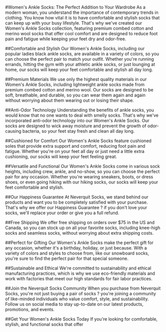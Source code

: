 #Women's Ankle Socks: The Perfect Addition to Your Wardrobe
As a modern woman, you understand the importance of contemporary trends in clothing. You know how vital it is to have comfortable and stylish socks that can keep up with your busy lifestyle. That's why we've created our Women's Ankle Socks collection, featuring premium combed cotton and merino wool socks that offer cool comfort and are designed to reduce foot pain and fatigue while keeping your feet dry and odor-free.

##Comfortable and Stylish
Our Women's Ankle Socks, including our popular ladies black ankle socks, are available in a variety of colors, so you can choose the perfect pair to match your outfit. Whether you're running errands, hitting the gym with your athletic ankle socks, or just lounging at home, our socks will keep your feet comfortable and stylish all day long.

##Premium Materials
We use only the highest quality materials in our Women's Ankle Socks, including lightweight ankle socks made from premium combed cotton and merino wool. Our socks are designed to be soft, breathable, and durable, so you can wear them again and again without worrying about them wearing out or losing their shape.

##Anti-Odor Technology
Understanding the benefits of ankle socks, you would know that no one wants to deal with smelly socks. That's why we've incorporated anti-odor technology into our Women's Ankle Socks. Our socks are designed to wick away moisture and prevent the growth of odor-causing bacteria, so your feet stay fresh and clean all day long.

##Cushioned for Comfort
Our Women's Ankle Socks feature cushioned soles that provide extra support and comfort, reducing foot pain and fatigue. Whether you're on your feet all day or just need a little extra cushioning, our socks will keep your feet feeling great.

##Versatile and Functional
Our Women's Ankle Socks come in various sock heights, including crew, ankle, and no-show, so you can choose the perfect pair for any occasion. Whether you're wearing sneakers, boots, or dress shoes, or even going hiking with our hiking socks, our socks will keep your feet comfortable and stylish.

##Our Happiness Guarantee
At Neverquit Socks, we stand behind our products and want you to be completely satisfied with your purchase. That's why we offer our Happiness Guarantee ? if you don't love your socks, we'll replace your order or give you a full refund.

##Free Shipping
We offer free shipping on orders over $75 in the US and Canada, so you can stock up on all your favorite socks, including knee-high socks and seamless socks, without worrying about extra shipping costs.

##Perfect for Gifting
Our Women's Ankle Socks make the perfect gift for any occasion, whether it's a birthday, holiday, or just because. With a variety of colors and styles to choose from, like our snowboard socks, you're sure to find the perfect pair for that special someone.

##Sustainable and Ethical
We're committed to sustainability and ethical manufacturing practices, which is why we use eco-friendly materials and work with factories that meet our high standards for fair labor practices.

##Join the Neverquit Socks Community
When you purchase from Neverquit Socks, you're not just buying a pair of socks ? you're joining a community of like-minded individuals who value comfort, style, and sustainability. Follow us on social media to stay up-to-date on our latest products, promotions, and events.

##Get Your Women's Ankle Socks Today
If you're looking for comfortable, stylish, and functional socks that offer
